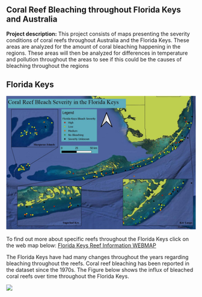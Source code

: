 ## Coral Reef Bleaching throughout Florida Keys and Australia

**Project description:** This project consists of maps presenting the severity conditions of coral reefs throughout Australia and the Florida Keys. These areas are analyzed for the amount of coral bleaching happening in the regions. These areas will then be analyzed for differences in temperature and pollution throughout the areas to see if this could be the causes of bleaching throughout the regions

## Florida Keys

<img src="../images/Florida_Keys_Bleach_Severity.JPG?raw=true"/>

To find out more about specific reefs throughout the Florida Keys click on the web map below:
[Florida Keys Reef Information WEBMAP](/qgis2web_2020_03_09-18_21_00_361575)

The Florida Keys have had many changes throughout the years regarding bleaching throughout the reefs. Coral reef bleaching has been reported in the dataset since the 1970s. The Figure below shows the influx of bleached coral reefs over time throughout the Florida Keys.

<img src="../images/Keywest4.gif?raw=true"/>
